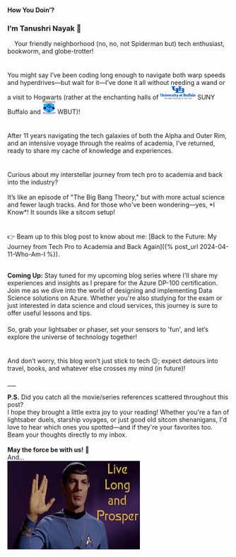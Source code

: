 

#### How You Doin’?

### **I’m Tanushri Nayak** 👋

&nbsp;&nbsp;&nbsp;&nbsp;Your friendly neighborhood (no, no, not Spiderman but) tech enthusiast, bookworm, and globe-trotter!
<br><br>

<div style="margin-top: 20px;">
You might say I’ve been coding long enough to navigate both warp speeds and hyperdrives—but wait for it—I’ve done it all without needing a wand or a visit to Hogwarts (rather at the enchanting halls of  <img src="https://raw.githubusercontent.com/tanushrin/tanushrin.github.io/main/_posts/media/University_at_Buffalo_logo.png" width="80" height="30"> SUNY Buffalo and <img src="https://raw.githubusercontent.com/tanushrin/tanushrin.github.io/main/_posts/media/Maulana_Abul_Kalam_Azad_University_of_Technology_Logo.svg" width="30" height="30"> WBUT)! 
</div>
<br>

<div style="margin-top: 20px;">
After 11 years navigating the tech galaxies of both the Alpha and Outer Rim, and an intensive voyage through the realms of academia, I’ve returned, ready to share my cache of knowledge and experiences.
</div>
<br>

<div style="margin-top: 20px;">
Curious about my interstellar journey from tech pro to academia and back into the industry? <br><br>
It’s like an episode of "The Big Bang Theory," but with more actual science and fewer laugh tracks. And for those who've been wondering—yes, *I Know*! It sounds like a sitcom setup!
</div>
<br>

<div style="margin-top: 20px;">
👉 Beam up to this blog post to know about me: [Back to the Future: My Journey from Tech Pro to Academia and Back Again]({% post_url 2024-04-11-Who-Am-I %}).
</div>
<br>
  
**Coming Up:** Stay tuned for my upcoming blog series where I'll share my experiences and insights as I prepare for the Azure DP-100 certification. Join me as we dive into the world of designing and implementing Data Science solutions on Azure. Whether you're also studying for the exam or just interested in data science and cloud services, this journey is sure to offer useful lessons and tips.

<div style="margin-top: 20px;">
So, grab your lightsaber or phaser, set your sensors to 'fun', and let’s explore the universe of technology together! 
</div>
<br>

<div style="margin-top: 20px;">
And don’t worry, this blog won’t just stick to tech 😉; expect detours into travel, books, and whatever else crosses my mind (in future)!
</div>
<br>
___


**P.S.** Did you catch all the movie/series references scattered throughout this post? <br>
I hope they brought a little extra joy to your reading! Whether you're a fan of lightsaber duels, starship voyages, or just good old sitcom shenanigans, I'd love to hear which ones you spotted—and if they're your favorites too. <br> Beam your thoughts directly to my inbox. 
<br><br>
**May the force be with us!**  🌟 <br> And... <br>
<img src="https://raw.githubusercontent.com/tanushrin/tanushrin.github.io/main/_posts/media/livelong-prosper.jpeg" width="300" height="200">








